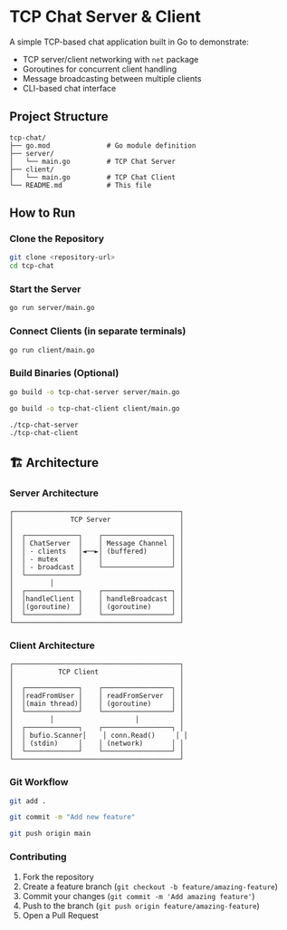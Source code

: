 # TCP Chat Server & Client

A simple TCP-based chat application built in Go to demonstrate:

- TCP server/client networking with `net` package
- Goroutines for concurrent client handling
- Message broadcasting between multiple clients
- CLI-based chat interface

## Project Structure

```
tcp-chat/
├── go.mod              # Go module definition
├── server/
│   └── main.go         # TCP Chat Server
├── client/
│   └── main.go         # TCP Chat Client
└── README.md           # This file
```

## How to Run

### Clone the Repository

```bash
git clone <repository-url>
cd tcp-chat
```

### Start the Server

```bash
go run server/main.go
```

### Connect Clients (in separate terminals)

```bash
go run client/main.go
```

### Build Binaries (Optional)

```bash
go build -o tcp-chat-server server/main.go

go build -o tcp-chat-client client/main.go

./tcp-chat-server
./tcp-chat-client
```

## 🏗️ Architecture

### Server Architecture

```
┌─────────────────────────────────────────┐
│              TCP Server                 │
│                                         │
│  ┌─────────────┐    ┌─────────────────┐ │
│  │ ChatServer  │    │ Message Channel │ │
│  │ - clients   │◄──►│ (buffered)      │ │
│  │ - mutex     │    │                 │ │
│  │ - broadcast │    └─────────────────┘ │
│  └─────────────┘                        │
│         │                               │
│  ┌─────────────┐    ┌─────────────────┐ │
│  │handleClient │    │ handleBroadcast │ │
│  │(goroutine)  │    │ (goroutine)     │ │
│  └─────────────┘    └─────────────────┘ │
└─────────────────────────────────────────┘
```

### Client Architecture

```
┌─────────────────────────────────────────┐
│           TCP Client                    │
│                                         │
│  ┌─────────────┐    ┌─────────────────┐ │
│  │readFromUser │    │ readFromServer  │ │
│  │(main thread)│    │ (goroutine)     │ │
│  └─────────────┘    └─────────────────┘ │
│         │                    │          │
│  ┌─────────────┐    ┌─────────────────┐ │
│  │ bufio.Scanner│    │ conn.Read()     │ │
│  │ (stdin)     │    │ (network)       │ │
│  └─────────────┘    └─────────────────┘ │
└─────────────────────────────────────────┘
```


### Git Workflow

```bash
git add .

git commit -m "Add new feature"

git push origin main
```

### Contributing

1. Fork the repository
2. Create a feature branch (`git checkout -b feature/amazing-feature`)
3. Commit your changes (`git commit -m 'Add amazing feature'`)
4. Push to the branch (`git push origin feature/amazing-feature`)
5. Open a Pull Request
